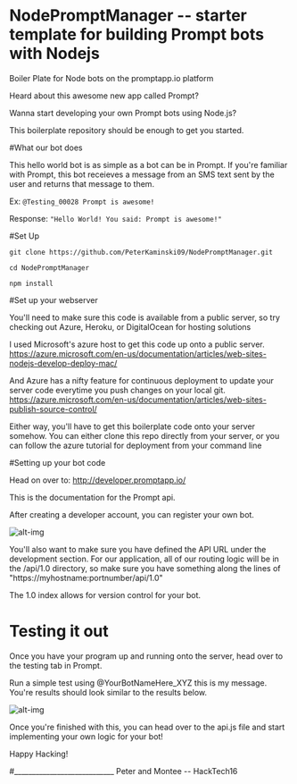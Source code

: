 # NodePromptManager -- starter template for building Prompt bots with Nodejs

Boiler Plate for Node bots on the promptapp.io platform

Heard about this awesome new app called Prompt? 

Wanna start developing your own Prompt bots using Node.js? 

This boilerplate repository should be enough to get you started. 

#What our bot does

This hello world bot is as simple as a bot can be in Prompt. If you're familiar with Prompt, this bot receieves a message from an SMS text sent by the user and returns that message to them. 

Ex: ```@Testing_00028 Prompt is awesome!```

Response: ```"Hello World! You said: Prompt is awesome!"```

#Set Up

```git clone https://github.com/PeterKaminski09/NodePromptManager.git```

```cd NodePromptManager```

```npm install```

#Set up your webserver

You'll need to make sure this code is available from a public server, so try checking out Azure, Heroku, or DigitalOcean for hosting solutions

I used Microsoft's azure host to get this code up onto a public server. 
https://azure.microsoft.com/en-us/documentation/articles/web-sites-nodejs-develop-deploy-mac/

And Azure has a nifty feature for continuous deployment to update your server code everytime you push changes on your local git. 
https://azure.microsoft.com/en-us/documentation/articles/web-sites-publish-source-control/

Either way, you'll have to get this boilerplate code onto your server somehow. You can either clone this repo directly from your server, or you can follow the azure tutorial for deployment from your command line

#Setting up your bot code

Head on over to: http://developer.promptapp.io/

This is the documentation for the Prompt api. 

After creating a developer account, you can register your own bot.

![alt-img](https://cloud.githubusercontent.com/assets/5935411/13376998/8082e3b2-dd7e-11e5-8aca-833195a43d64.JPEG)

You'll also want to make sure you have defined the API URL under the development section. For our application, all of our routing logic will be in the /api/1.0 directory, 
so make sure you have something along the lines of "https://myhostname:portnumber/api/1.0"

The 1.0 index allows for version control for your bot. 

# Testing it out

Once you have your program up and running onto the server, head over to the testing tab in Prompt. 

Run a simple test using @YourBotNameHere_XYZ this is my message. You're results should look similar to the results below. 

![alt-img](https://cloud.githubusercontent.com/assets/5935411/13377053/9bd1b0de-dd7f-11e5-999d-0bee0fdaf046.JPEG)

Once you're finished with this, you can head over to the api.js file and start implementing your own logic for your bot! 

Happy Hacking!

#____________________________
Peter and Montee -- HackTech16
